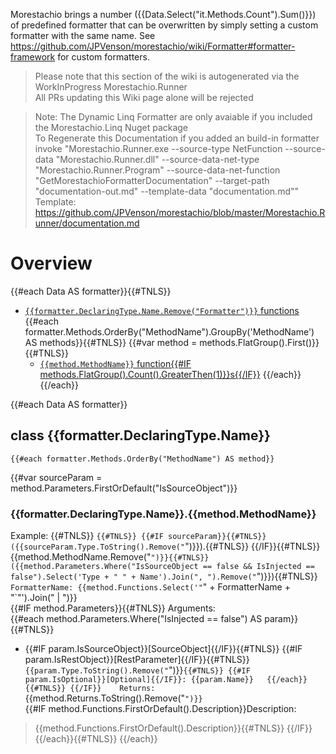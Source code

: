﻿Morestachio brings a number ({{Data.Select("it.Methods.Count").Sum()}}) of predefined formatter that can be overwritten by simply setting a custom formatter with the same name. 
See https://github.com/JPVenson/morestachio/wiki/Formatter#formatter-framework for custom formatters.

> Please note that this section of the wiki is autogenerated via the WorkInProgress Morestachio.Runner   
> All PRs updating this Wiki page alone will be rejected

> Note: The Dynamic Linq Formatter are only avaiable if you included the Morestachio.Linq Nuget package   
> To Regenerate this Documentation if you added an build-in formatter invoke "Morestachio.Runner.exe --source-type NetFunction --source-data "Morestachio.Runner.dll" --source-data-net-type "Morestachio.Runner.Program" --source-data-net-function "GetMorestachioFormatterDocumentation" --target-path "documentation-out.md" --template-data "documentation.md""   
> Template: https://github.com/JPVenson/morestachio/blob/master/Morestachio.Runner/documentation.md
# Overview

{{#each Data AS formatter}}{{#TNLS}}
- [`{{formatter.DeclaringType.Name.Remove("Formatter")}}` functions](#class-{{formatter.DeclaringType.Name}})
{{#each formatter.Methods.OrderBy("MethodName").GroupBy('MethodName') AS methods}}{{#TNLS}}
{{#var method = methods.FlatGroup().First()}}{{#TNLS}}
    - [`{{method.MethodName}}` function{{#IF methods.FlatGroup().Count().GreaterThen(1)}}s{{/IF}}](#{{formatter.DeclaringType.Name}}{{method.MethodName}})
{{/each}}
{{/each}}

{{#each Data AS formatter}}
## class {{formatter.DeclaringType.Name}}
	{{#each formatter.Methods.OrderBy("MethodName") AS method}}
{{#var sourceParam = method.Parameters.FirstOrDefault("IsSourceObject")}}
### {{formatter.DeclaringType.Name}}.{{method.MethodName}}
Example: {{#TNLS}}
`{{#TNLS}}
{{#IF sourceParam}}{{#TNLS}}
	({{sourceParam.Type.ToString().Remove("`")}}).{{#TNLS}}
{{/IF}}{{#TNLS}}
{{method.MethodName.Remove("`")}}{{#TNLS}}
({{method.Parameters.Where("IsSourceObject == false && IsInjected == false").Select('Type + " " + Name').Join(", ").Remove("`")}}){{#TNLS}}
`   
FormatterName: {{method.Functions.Select('"`" + FormatterName + "`"').Join(" | ")}}   
{{#IF method.Parameters}}{{#TNLS}}
Arguments:  
{{#each method.Parameters.Where("IsInjected == false") AS param}}{{#TNLS}}
- {{#IF param.IsSourceObject}}[SourceObject]{{/IF}}{{#TNLS}}
{{#IF param.IsRestObject}}[RestParameter]{{/IF}}{{#TNLS}}
`{{param.Type.ToString().Remove("`")}}`{{#TNLS}}
{{#IF param.IsOptional}}[Optional]{{/IF}}: {{param.Name}}  
{{/each}}{{#TNLS}}
{{/IF}}   
Returns: `{{method.Returns.ToString().Remove("`")}}`   
{{#IF method.Functions.FirstOrDefault().Description}}Description:  
> {{method.Functions.FirstOrDefault().Description}}{{#TNLS}}
{{/IF}}   
{{/each}}{{#TNLS}}
{{/each}}